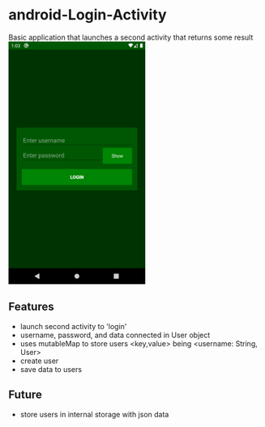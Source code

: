 # android-Login-Activity

Basic application that launches a second activity that returns some result  
<img width="270" src="./screenshots/Screenshot_1572977007.png" />

## Features

- launch second activity to 'login'
- username, password, and data connected in User object
- uses mutableMap to store users <key,value> being <username: String, User>
- create user
- save data to users

## Future

- store users in internal storage with json data
